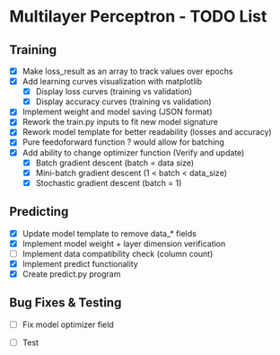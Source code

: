 # Multilayer Perceptron - TODO List

## Training
- [x] Make loss_result as an array to track values over epochs
- [x] Add learning curves visualization with matplotlib
  - [x] Display loss curves (training vs validation)
  - [x] Display accuracy curves (training vs validation)
- [x] Implement weight and model saving (JSON format)
- [x] Rework the train.py inputs to fit new model signature
- [x] Rework model template for better readability (losses and accuracy)
- [x] Pure feedoforward function ? would allow for batching
- [x] Add ability to change optimizer function (Verify and update)
  - [x] Batch gradient descent (batch = data size)
  - [x] Mini-batch gradient descent (1 < batch < data_size)
  - [x] Stochastic gradient descent (batch = 1)

## Predicting
- [x] Update model template to remove data_* fields
- [x] Implement model weight + layer dimension verification
- [ ] Implement data compatibility check (column count)
- [x] Implement predict functionality
- [x] Create predict.py program

## Bug Fixes & Testing
- [ ] Fix model optimizer field
- [ ] Test

